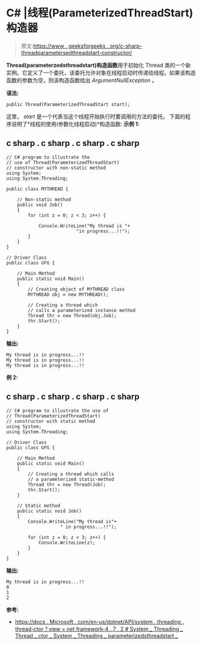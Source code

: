 # C# |线程(ParameterizedThreadStart)构造器

> 原文:[https://www . geeksforgeeks . org/c-sharp-threadparametersedthreadstart-constructor/](https://www.geeksforgeeks.org/c-sharp-threadparameterizedthreadstart-constructor/)

**Thread(parameterzedsthreadstart)构造函数**用于初始化 Thread 类的一个新实例。它定义了一个委托，该委托允许对象在线程启动时传递给线程。如果该构造函数的参数为空，则该构造函数给出 *ArgumentNullException* 。

**语法:**

```
public Thread(ParameterizedThreadStart start);
```

这里， *start* 是一个代表当这个线程开始执行时要调用的方法的委托。
下面的程序说明了*线程的使用(参数化线程启动)*构造函数:
**示例 1:**

## c sharp . c sharp . c sharp . c sharp

```
// C# program to illustrate the
// use of Thread(ParameterizedThreadStart)
// constructor with non-static method
using System;
using System.Threading;

public class MYTHREAD {

    // Non-static method
    public void Job()
    {
        for (int z = 0; z < 3; z++) {

            Console.WriteLine("My thread is "+
                          "in progress...!!");
        }
    }
}

// Driver Class
public class GFG {

    // Main Method
    public static void Main()
    {
        // Creating object of MYTHREAD class
        MYTHREAD obj = new MYTHREAD();

        // Creating a thread which
        // calls a parameterized instance method
        Thread thr = new Thread(obj.Job);
        thr.Start();
    }
}
```

**输出:**

```
My thread is in progress...!!
My thread is in progress...!!
My thread is in progress...!!
```

**例 2:**

## c sharp . c sharp . c sharp . c sharp

```
// C# program to illustrate the use of
// Thread(ParameterizedThreadStart)
// constructor with static method
using System;
using System.Threading;

// Driver Class
public class GFG {

    // Main Method
    public static void Main()
    {
        // Creating a thread which calls
        // a parameterized static-method
        Thread thr = new Thread(Job);
        thr.Start();
    }

    // Static method
    public static void Job()
    {
        Console.WriteLine("My thread is"+
                    " in progress...!!");

        for (int z = 0; z < 3; z++) {
            Console.WriteLine(z);
        }
    }
}
```

**输出:**

```
My thread is in progress...!!
0
1
2
```

**参考:**

*   [https://docs . Microsoft . com/en-us/dotnet/API/system . threading . thread-ctor？view = net framework-4 . 7 . 2 # System _ Threading _ Thread _ ctor _ System _ Threading _ parameterizedsthreadstart _](https://docs.microsoft.com/en-us/dotnet/api/system.threading.thread.-ctor?view=netframework-4.7.2#System_Threading_Thread__ctor_System_Threading_ParameterizedThreadStart_)